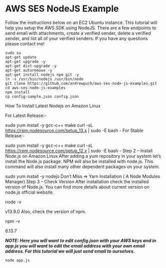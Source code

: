 # AWS SES NodeJS Example

Follow the instructions below on an EC2 Ubuntu instance. This tutorial will help you setup the AWS SDK using NodeJS. There are a few endpoints to send email with attachments, create a verified sender, delete a verified sender, and list all of your verified senders. If you have any questions please contact me!

```
sudo su
apt-get update
apt-get upgrade -y
apt-get dist-upgrade -y
apt-get autoremove -y
apt-get install nodejs npm git -y
ln -s /usr/bin/nodejs /usr/bin/node
git clone https://github.com/andrewpuch/aws-ses-node-js-examples.git
cd aws-ses-node-js-examples
npm install
cp config-sample.json config.json
```

How To Install Latest Nodejs on Amazon Linux

For Latest Release:-

sudo yum install -y gcc-c++ make
curl -sL https://rpm.nodesource.com/setup_13.x | sudo -E bash -
For Stable Release:-

sudo yum install -y gcc-c++ make
curl -sL https://rpm.nodesource.com/setup_12.x | sudo -E bash -
Step 2 – Install Node.js on Amazon Linux
After adding a yum repository in your system let’s install the Node.js package. NPM will also be installed with node.js. This command will also install many other dependent packages on your system.

sudo yum install -y nodejs
Don’t Miss => Yarn Installation ( A Node Modules Manager)
Step 3 – Check Version
After installation check the installed version of Node.js. You can find more details about current version on node.js official website.

node -v 

v13.9.0
Also, check the version of npm.

npm -v 

6.13.7



***NOTE: Here you will want to edit config.json with your AWS keys and in app.js you will want to edit the email address with your own email address. For this tutorial we will just send email to ourselves.***

```
node app.js
```
